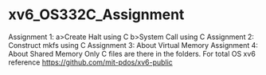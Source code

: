 # xv6_OS332C_Assignment
Assignment 1: a>Create Halt using C 
              b>System Call using C
Assignment 2: Construct mkfs using C
Assignment 3: About Virtual Memory
Assignment 4: About Shared Memory
Only C files are there in the folders.
For total OS xv6 reference https://github.com/mit-pdos/xv6-public
